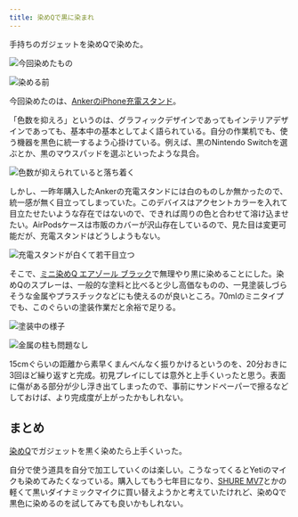 ```yaml
---
title: 染めQで黒に染まれ
---
```

手持ちのガジェットを染めQで染めた。

![](https://lh3.googleusercontent.com/docs/ADP-6oH8d8_RYveFQAlOpx8IZIyRgJa1jmISkUlzauXQvqu2m6lGSMM-HC0rixrcEdhm9mn3TdZNyVd28ajsC1qbDNeymAqaxbHlqKXeIby98jXto_50hqmN4LUgNz4TMh3d16ztKYltz-VXA5gEfB0N7jcni-ag4kcxqWEfEV3jFSBhadFUo7MYAHc-Juko_KbCfxaKqLr4FlYgKZmqk3hKGOVt0kkGt-su7Vb45gnMZbg38fkRMutDP0TO_WWfM9AU9IsVcVYVXkd22PODZ3PaUe8lgcu9MULdiOOkv4RdvfwTFC9vspTBwMcicImVPX7PEZYYNJHEgkMVAZ5i49DMuWfslEtr5T72xzNfIkHNGc9RosOqs52VhSNXR0Imgjkc45psq9nAKw4qQyYT81sSmn6BgJcuKmUpw2QGEUQ0rmY6WZ9S_GwC6P0kCLLe-6QQZJEg8LHVxRnMIemJmKcTSCIpBjxV9SKyR1yHHHDbD4-qBadSyceelQ-9YCvWC4hg74Dp96uTOFU3JxP6HkfU5r0VDGBXN8bqp246qZzI2dfmDVpxTcl_OaNTfOVGLU3JBfeStMVCcf2INJrSLgIAPZGWGSwYEzS41P5MDyKDXYHo1GW4lznHJxeADfhS6_dyE5z9wD63uoZ1wefX1BsU1h0SibuLH02r13Svsk8sgkfjJsTLe6eaTr_gDAZsPAF0nT4BiWATefzuQc707xzOqGEdyFUVqlWtY9PwjZQu2SJzZQ7huX2HcTHIJC--xYkNY64Wse-P-5QQj1Dn6KxKdJPOtEgtAlyFgdDpH4gqzx_4ionlRyUn_iYBb8kjI3fKnsh-CqMG7X9Hog7uXDuGhGQ2GitKhY0wb_WYqf__54AQdvpuY4eXweBslNVlEpciMJs22I0zUUZjfxyYH9AJvLjx_1EyrSYAoPAu1QEWJ1PqluUhDGqmdNz_9f9R4Doi2kwWxnswzu0QrrCb8KnsTkPfxY2ME3_tn-Ki8ngQASuCM17jFRolhSeWo1IRYYJGL1YjlfsvpbGiOzJ66Ze9yu9plozFuLOX0cWG-rzjpjRk0VbQtQiyHXcwBU_obIuIyY40Yyvj4FZPixsX5YCgCxnEU7OluuGjavlBsj2q-NXAGn1uT7gkACps_xFRCExWVWHEud8AuyrZquc6HeASIgsv5X2ij3_0J906PrHW27x4dMgcfiwIn35PSCNLl6cOCI89A2b1Cfddw_xFk6XrUaLclj_ILwTwXiVSEEMLWA7g7T6q "今回染めたもの")

![](https://lh3.googleusercontent.com/docs/ADP-6oEoiT4ShvSIGiT2HeA4K4kZzZtItZG01SoiiGP43uhxMF3roWjryeVUrf6ipe-ATYbD4gSMPc57J7pCFlRo7iEecLgW0tVArtDSip3iY5Y3RfVU7meIeG1r7gpOYLD0Ca8XCMy6TRztxNZNg6u0OgBsMn6aZGPSCMjuGQhK64Ge4W5Ppyub9XfJcDlR7xVpUM-E7WKQbf8kAwukEYILDCzkduM8-4K9M7aGHpfcO2EfdcfrFOKy93HkteC0E4WFYNTk__21dVKWFnjgdXXYZZ4a0o0QoBDsxXQFaJ4_D6GRgm00oz4JUI7Vs5K7RfLKpBsGvCXsrRbM1t8B1UQs4bN0oMipwOgbx8G9okOoHgkXuAUW9gA4t9GIhlT6110FT2cnB3m0UxT1c7wQGCruLmF7qk9rCRzYysHdM_4A6Md_uQ9XG80BCZwGpUQEUXShhu4PwwyoocVXhOTxiXcKfeIGRAUaKNY5-O0J0bY1L3GXdgLdeQUjWEo69gx48iUxD6PpDGwas5GJ2-Rq6WhE5fWsDniWExOyuEvNT3BehC6n2NB005WZKYZwMnv-0HujGVdGb0khmJOaqsvH18-LQSWlkJwO1680mqrwGGGs4f8IQAFFL48Sh3E9026YJF3Obc45f_1pA-xdjuH-Q55jh6vWB8pb-jrcXjPUdGfiCs1O9JVREd9V22rhv6PSTKX3MVNmRVsM96LhQqEtMxCyX9tTOY3s-GIiavoLcqbpjimdPbuS_FwgqD2ZOsmpujkG1cDsfSckoPgoS2bxGLfr4_z51TnTXu9LTGYgFqklCmJyWIJGq1KGoYIyTCYjIWQL28OZJdZZDKa1ZZvDg2-JFQtvrj5NLJFgn-m22HcBa8FjrIAqnOnQv_ZaNUyrB_VDYQIaYLHNfwIPQbiRadQVCszDVd-lUKqfyPr8ggEd5qyFnsnnwBt5AL-07KpNJX3BiWGtFHWT_8RQyWwM_KGWU2b0XK_XzgqokidEJ8QC_lwTuBMlk8srZ3s_vfZGPhYRfPCRSdA55-LyghDkAngH279VQC20t2OSlzm88Wpr3H11TnI-lFoVzvQSk8_5BWumXqIUImdKqPwsqboEhuXO-O5pYqIYo2n4-MItXhjyC4yWYhzEAwuKEVmmGGbb5UEsD3todhZ68M0BfbWdMStj0Sz-SAqvHZ0RO9NKbt865MyrfZil6tkSx0p_kR0wqsfXPDXrLkwAHIvu_wQw0Ex00zTUoOf4XaNH8tWDygVaohvyatvs "染める前")

今回染めたのは、[AnkerのiPhone充電スタンド](https://r7kamura.com/articles/2021-09-06-anker-iphone-stand)。

「色数を抑えろ」というのは、グラフィックデザインであってもインテリアデザインであっても、基本中の基本としてよく語られている。自分の作業机でも、使う機器を黒色に統一するよう心掛けている。例えば、黒のNintendo Switchを選ぶとか、黒のマウスパッドを選ぶといったような具合。

![](https://lh3.googleusercontent.com/docs/ADP-6oGDlHjEoncx6liYopMiyG6vl_A4VfMYfoUeyz0dnmA1ky12Mv-gDYWBv6WampZcL34S33yS8kKc-iooScavaNEes8t1AnjXgPJw3jdYgtULStJcu4D40eznyqEVYurJqbkESgMMcUULYBIvIzsHPsNilTMsZ1MyxPzb8Ew2iQnfzbW0OxbvRH2XFhLyIkHZZnMT1anJlN9DRTpFt7Qqrzao4wWpeElU2pBarYJXeNVzLAiW2j8wTX-nMM-ZyXO6AT9W3IRggW1Do253zde-6OlfX1-ewSUb-XnFzY_BOfpRqqfE-eT5TNmT4cbVrIHmsE5Z3tKt_sBBxMyycxJgEvEjlEta1TKQ8lZetF5wDKTvsRxVZ7BETpf837-TTz-n-iR4-hoLDshvt_1poOa_LR-tERnxt5ovkoxK78wpEgp7arfRN5DpLK5NJ9W9jABeOpLC7PcS4TD3Ok1IWlEh9rQZChPCRv-ZefS30jUW3nPDUnt79BgAzqNsxOfvzZjVxzMtzW2D5sTGg7q6uiuWwRa-uCe16vGo8WYzpMaeMjn5tO8FQS5GfKJOrnAvEtuDterQwcQ4j0GcOr3gMUIvJlrycU_koGNpXd7fdFhze1vzWkD0NMF-m4hXOAryqQL31Q6ScwsUqs_lznRT_vdr1a6pT_Tvt7GrwhE6vehAO1o7oV3A0Vpjj6liLBsQtj1GNVqc_8D5pSgYF-VINulqd6SBKSerO0Uf9dsMBUDUTHqEq6kcEIk-3TMh11hqthVKwY5AjtW-aCCySXcNNJ44hsI2TeXBqPN95lsfy78o2rzaqzoO2nZWazOHDGLzCru9vEu1kYjuzvrM5FenXZ4BsKVTtFrTHEut_Cyv0vRwr7EO6CqAWtW2sDgegbiRXNT_21t3132O1zTIQCoYbkcLyNDuDjDEaweitsDNAXNqmE98lLAD4-2SUA1mjTGHcW-fw-vBd1ELrfbMQHCdXZyxvla1PLC9VB1PisGs-XGyw3Hv94xgIb3HLhaIaZS542idPT-YMOhJ5bVZRqpzjN6lb2D33EIMyWEW2BpCooSp-18TcHatDV_WZeIz12q87Q1YCrWoiUUFhG-Kqm6aFUXP4o6aQuuzDiLE5QjpdYgrgIq7Hkbcay_oVU99jDSKicF0XTi0pOi0Hut_eibUqUNJoPqlM1PzaUMlo9VoX1zwIs5fIGtwW-sQnheQ90AwV7vOC9Et460zSqlhdg356qirxLdAFoPtEIAfLsHbn2ln3yCHXuh5 "色数が抑えられていると落ち着く")

しかし、一昨年購入したAnkerの充電スタンドには白のものしか無かったので、統一感が無く目立ってしまっていた。このデバイスはアクセントカラーを入れて目立たせたいような存在ではないので、できれば周りの色と合わせて溶け込ませたい。AirPodsケースは市販のカバーが沢山存在しているので、見た目は変更可能だが、充電スタンドはどうしようもない。

![](https://lh3.googleusercontent.com/docs/ADP-6oGz2Bc0z_PI5P78JX2mCKf65dnSn--G8HcQ8UNydHjW0pZNUZME5wUkqVE_8XpIx2rpTK14XYrTA0Y5Mt59uJel5J9R6sc88Ovt9wLFlSiCOAp_QYsNQzFZ-iFjZrZfLteYABN9cSLw4fqvk59vUrAW8gQYqBO_NGoT6X3SJtMR7AXUH68-LykuU7eutJ8s19ZQ3QsPaV8Ny-zbxe4XUKB3Ve16pGCEc7dgeoQ-VBhxBqzrneDvPsd9vy14kh594AOvmqBnGqEEtKYHwklTYDfKKmBF3TEpochBbfSmeo4aUOvT6pHVpdtG6Seqq4Anzcc_hVV6IS_26nNAlhOuHelJEuz7hPTC7LWdd3Y4v99z2iGwbk0jdUkRmiGcqT4bOaw4Mgk3HmVAyfap1THqzWuQgsudB0CRC1RYMZtvF7h6CUKVX8XwX3l9x6Ie8xQ_dYKt-CE8ek8rBjng5uPfJWEQH2rz_PXZTU9HM6-LN0ALqP-4_oa6iIiwam0UAdAghDzPmxn3JqpkEIwWQsodQBsMeZLHSobDucm3B5uSDYDNKGvudEOladGml8TTGWTUbE8Q7v4eO6ul_dlD0TRjLETUd_xIr5XBd_5biWJ0BzsiAdaRtJI_nMpxhtd0JI1Fm_bqzZE7FHzqhgzjSiUrvn6sjlnO6mDAIt6MVcvPnWyWvGj0frj3jMSRQpjT3jcxoVMgN-F5yMdq0D2GyXm1xOy4nJE5sS-wfan6-yTwkKmySExOruxfMKcJmxeTn1gIpp0VXTEdOYQrTu1vntdNWONPWKWUEW66cBQl1NYRB_rPf3qTk2c9nDlucUPLrzm8ie0nbocRJhbkDdk0Q7ayJ58-OLMlzLcGNPXWzg8VlukTGePxyjGl9HR4ryR8JSLsRnJYdnjPskF2SP6sIUyxKLSuFanb6iBuVWkDSv-_BDikv4eo8R5uh1VG9v-L2Mu8_A1Xg6Dj9B-r0xfpezDTbWcdGbrIbiPIvCzKiPsp2r2orRCk-btmgOZAD0u6bQL85nRvyAmUJ40mU5WdCHTEqC_vh44hw66Xn05lY9uTKBHJFI99H1Kbtmz1SHsBtsWbVNNTPJx8-uKqtNtibVyVrU1YIyBQdXtOuqu_nP7RgLhgIamIoggfxcvOmv3L7DrFnmjHUSqpwGE4M8HBWCt-_ECBKw-hPLWRnMgx-U-c9OSstDyu5fOCXgYMutGIZU7ubpNch45WqkY_npNAyZGCQCgDTFiXfJdfz1Gku1lhaMozZceO "充電スタンドが白くて若干目立つ")

そこで、[ミニ染めQ エアゾール ブラック](https://www.amazon.co.jp/dp/B003QMFUKO)で無理やり黒に染めることにした。染めQのスプレーは、一般的な塗料と比べると少し高価なものの、一見塗装しづらそうな金属やプラスチックなどにも使えるのが良いところ。70mlのミニタイプでも、このぐらいの塗装作業だと余裕で足りる。

![](https://lh3.googleusercontent.com/docs/ADP-6oF0sodbSWtUERBFLH_7Y9dJARlCzBBvYBkq2upEHClgtg8qcQi1ZLoLq-1S3cipFIKo8qReDpczV0J3fOl5X0z63BtWmsTMpQI_1dV34tEZgT-_JXTA3LS-bfvZHt-1gYWd2ndYMBqYebYRa-rhtpeGx1KMIBdXpyMvXLFDA7rXsgEb0rIAAwFR7GUWLSRGUUhovupaCAmj4px6M9ZXPKkqNximPQ1uIMA9wKthipYlvSCvfRP45i4_jbt7Xq-LmFg37MpL8S-N4x0uN5N7ifAaXx5c0eOHL2YoJcbTcBvsjMU_EyY17NRCmTc71HEC5BxVCg9OAT-7ZDf8H8dPg_36YjpYrGX4u-u9Jtol8W1I0Q7TpGR-LIVM9Gzs3kLzN-5Ymzj9FTDpNgG4aQ5idLOeXR1aTTgitz3ICuRBeSaSG9LfTltpCun-sVt8XIVCC2MSp6Eufy4X5byGDitnb0-ex7SHEoQB6y0SzPxZzWnH6Fwzv1u-HMfq5YK_w3WHlkTcNOB7ydwJqLU6TNRfv_Rg5BGBRhuUYr2hJrjn9xzbHSXUmMUjyqpEO0yk4yy8mJJ7GVulDoS4bMT_CrJ9suMTRr3hB15OPXfAVP6wgvkkZiurofUjZY0SN0XFlNwBRdD-ARADDcrXdUV2JcxehLKpBl1bCgGAIfTcF5B7RX8w14iXW-IbBqT5LPVjDy8iUI7LGQ93MW-h1Mzhm5vcoRyP9nhTZYzDazFMUOys477jvkLHn347S0HpzCnIo6HCHobF9nch_wXax4rEQKB6skNJbfxFsopQJgfXBbqaYYEg-_boVqCx5oO5Xh7kTYhEF2IguMwZsZA85nA3c17bll_sA5-fGi8ahro4UzDtwjGecNhbd1FhowpjkDW8fLeTBuOkfx9tj2Vtd3N2OgoGjwMQSAAuDT_bHBQoT4PCxRBMWMflnxBJOcV53Xt1y4LhnUodbR3Ps8DGxwMjwG8VNz8Op5hKQKgDP44jA6xhEJyHEuqGIWpiHnzSgW4_9FSD34ZB_9JHg6d_iCbZze_o_zsZ0cI1tqnPeK3S86QqRRWqtdpRZIbdCu56gchIHbjZzrLWlg2H56P8GLj_U_bLeKtLLDvSsWDkfC7wdGb3xl3Qm5cIzYTC9qew-qXGPYXTudl4DiNWzFevAmhalSfNcmftyCgFAHgC9XpV3ePemso94QiN3AwmDwOwFdDTHpkVb9SJVmT22LUwCXgzhGjycs06-XzN4w5RgHyu_76dlSuE1Fg- "塗装中の様子")

![](https://lh3.googleusercontent.com/docs/ADP-6oE3tRpaEQLkjhUGVSRweiwWvsA24gx2CjD9gilYc_Crk5Wg6beFkFzGzJDFQtW3qx97mygK4MX7pEjcv83DpJ52Gc_X8wIADe6Ymq75VD0Jv9__qLJ2NZ2BC2rVV-ZeKf_l0JPGSUL9fkASrSSHJymg3UnzpCRSiNWDfVrSB6TdRxZ4apWB27DReKOQkcCkeoIJlgI9f4DT1JUBGP5rRWoyqH7kFTCuTQSulvW9njrLt9RO2xughDJ0oYUt0BL6sMwU-YnH0VDlOPJhyvYJ9DwbgbMcn-9SSpQabqTvICytqZhMeaMtBwCBtjY_5HKIo_C9OVBS8i9HjPTxHuF7zXbtuQM452ZFPSyeV1BhTV-g7_NgaMFOf5H1Rp-yUhB5-S6j7WoPV3PjwSZb8JEh5KEY-BcSlo6aY9DfndWxP32TseeEbGD90NfvZ42xCBjWxCRSBLW5d-HzIPypO7IOC85UJ4l0ycz2-DyylSi-yZgyWCiRo_4RQ6c3zo-AO-dgX3GMzMmobJAoT7aQn7sUCcF1LEqUStG8AQAYiri286tZ4XmqFiRGETKZW-vrm__Y1IJkUTjSsMhDatN8PaBg93yhhj2AXXr_6XdDe_SnVOicm_CNezmx2azHN4L2qkL5V1BuGF6IeNnH8E6_7IuLMpYxYLg_i_GWP2tV2p-OLKpRGnFIVPMc5C558cRNXxlXbJgR1EfhC0hfrbDJKbjX6An_9EcNuV4S_nUrZ3BrFR36gSd4hqEG1UfGJNA1C6sT6GZfAEmHoZi3MVjja6vtzSFm2zLZI5EMks7WEABcN7wze-6mg8O-W00rnb5rC7YWTSzP6pG5rcB1RTDvQJgLosmpLWVsI2Jpw1zn1OVgl8Q4Cs4jmBZlCl_WFbzbWe0IIK4CjI2TCP3LwCMCzad_GJQ2mSl43vuXGOKy42npUaJtfEPDYHjJGBc4wLc0WhDRVLxeBLfcZBX2M9R4eUFxTDMguH6PWb7oDFJL_Zf3sTIEJbnyiLxovZOMi81AbfBR7A_Fc-BQ-Xt5A_K70x6eeePavO5-aIaLVHoD7adG7AGj4paIP5DZe7weLUQ4PpLDpCUHqV12M1rmh3nmPibyo7CE2vjODIGQgnp9VOaninYuL7zkzmlwOuennMLcw2firGfznpMNRvTXjHd_p9n6XmycFcVBnt2qYdGqS3A79NtmxrIF615G7rkPCc16uHmxBDsfN3Pi4FnVum3WCOFODE30zq9S5MwrDf7gO9z--_Nzxe_k "金属の柱も問題なし")

15cmぐらいの距離から素早くまんべんなく振りかけるというのを、20分おきに3回ほど繰り返すと完成。初見プレイにしては意外と上手くいったと思う。表面に傷がある部分が少し浮き出てしまったので、事前にサンドペーパーで擦るなどしておけば、より完成度が上がったかもしれない。

まとめ
---

[染めQ](https://www.amazon.co.jp/dp/B003QMFUKO)でガジェットを黒く染めたら上手くいった。

自分で使う道具を自分で加工していくのは楽しい。こうなってくるとYetiのマイクも染めてみたくなっている。購入してもう七年目になり、[SHURE MV7](https://www.amazon.co.jp/dp/B08KY7G1GV)とかの軽くて黒いダイナミックマイクに買い替えようかと考えていたけれど、染めQで黒色に染めるのを試してみても良いかもしれない。
